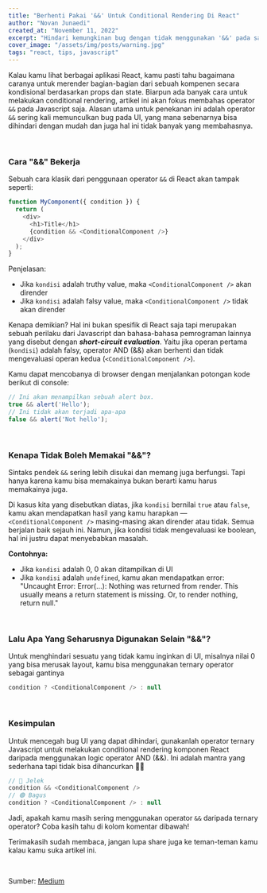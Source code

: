 ```yaml
---
title: "Berhenti Pakai '&&' Untuk Conditional Rendering Di React"
author: "Novan Junaedi"
created_at: "November 11, 2022"
excerpt: "Hindari kemungkinan bug dengan tidak menggunakan '&&' pada saat melakukan conditional rendering di React"
cover_image: "/assets/img/posts/warning.jpg"
tags: "react, tips, javascript"
---
```


Kalau kamu lihat berbagai aplikasi React, kamu pasti tahu bagaimana caranya untuk merender bagian-bagian dari sebuah kompenen secara kondisional berdasarkan props dan state. Biarpun ada banyak cara untuk melakukan conditional rendering, artikel ini akan fokus membahas operator `&&` pada Javascript saja. Alasan utama untuk penekanan ini adalah operator `&&` sering kali memunculkan bug pada UI, yang mana sebenarnya bisa dihindari dengan mudah dan juga hal ini tidak banyak yang membahasnya.

<br>

### Cara "&&" Bekerja
Sebuah cara klasik dari penggunaan operator `&&` di React akan tampak seperti:
```javascript
function MyComponent({ condition }) {
  return (
    <div>
      <h1>Title</h1>
      {condition && <ConditionalComponent />}
    </div>
  );
}
```

Penjelasan:
- Jika `kondisi` adalah truthy value, maka `<ConditionalComponent />` akan dirender
- Jika `kondisi` adalah falsy value, maka `<ConditionalComponent />` tidak akan dirender

Kenapa demikian? Hal ini bukan spesifik di React saja tapi merupakan sebuah perilaku dari Javascript dan bahasa-bahasa pemrograman lainnya yang disebut dengan **_short-circuit evaluation_**. Yaitu jika operan pertama (`kondisi`) adalah falsy, operator AND (&&) akan berhenti dan tidak mengevaluasi operan kedua (`<ConditionalComponent />`).

Kamu dapat mencobanya di browser dengan menjalankan potongan kode berikut di console:
```javascript
// Ini akan menampilkan sebuah alert box.
true && alert('Hello');
// Ini tidak akan terjadi apa-apa
false && alert('Not hello');
```

<br>

### Kenapa Tidak Boleh Memakai "&&"?
Sintaks pendek `&&` sering lebih disukai dan memang juga berfungsi. Tapi hanya karena kamu bisa memakainya bukan berarti kamu harus memakainya juga.

Di kasus kita yang disebutkan diatas, jika `kondisi` bernilai `true` atau `false`, kamu akan mendapatkan hasil yang kamu harapkan — `<ConditionalComponent />` masing-masing akan dirender atau tidak. Semua berjalan baik sejauh ini. Namun, jika kondisi tidak mengevaluasi ke boolean, hal ini justru dapat menyebabkan masalah.

**Contohnya:**

- Jika `kondisi` adalah 0, 0 akan ditampilkan di UI
- Jika `kondisi` adalah `undefined`, kamu akan mendapatkan error: "Uncaught Error: Error(...): Nothing was returned from render. This usually means a return statement is missing. Or, to render nothing, return null."

<br>

### Lalu Apa Yang Seharusnya Digunakan Selain "&&"?
Untuk menghindari sesuatu yang tidak kamu inginkan di UI, misalnya nilai 0 yang bisa merusak layout, kamu bisa menggunakan ternary operator sebagai gantinya

```javascript
condition ? <ConditionalComponent /> : null
```

<br>

### Kesimpulan
Untuk mencegah bug UI yang dapat dihindari, gunakanlah operator ternary Javascript untuk melakukan conditional rendering komponen React daripada menggunakan logic operator AND (&&). Ini adalah mantra yang sederhana tapi tidak bisa dihancurkan 🧙‍♂️
```javascript
// 🔴 Jelek
condition && <ConditionalComponent />
// 🟢 Bagus
condition ? <ConditionalComponent /> : null
```

Jadi, apakah kamu masih sering menggunakan operator `&&` daripada ternary operator? Coba kasih tahu di kolom komentar dibawah!

Terimakasih sudah membaca, jangan lupa share juga ke teman-teman kamu kalau kamu suka artikel ini.

<br>

Sumber: [Medium](https://medium.com/geekculture/stop-using-for-conditional-rendering-in-react-a0f7b96200f8)